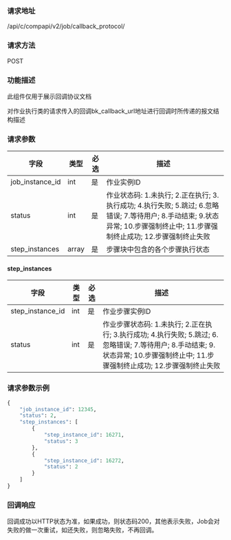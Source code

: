 
### 请求地址

/api/c/compapi/v2/job/callback_protocol/



### 请求方法

POST


### 功能描述

此组件仅用于展示回调协议文档

对作业执行类的请求传入的回调bk_callback_url地址进行回调时所传递的报文结构描述

### 请求参数

| 字段   |  类型      | 必选   |  描述      |
|-----------------|------------|--------|------------|
| job_instance_id | int       | 是     | 作业实例ID |
| status          | int       | 是     | 作业状态码: 1.未执行; 2.正在执行; 3.执行成功; 4.执行失败; 5.跳过; 6.忽略错误; 7.等待用户; 8.手动结束; 9.状态异常; 10.步骤强制终止中; 11.步骤强制终止成功; 12.步骤强制终止失败 |
| step_instances  | array     | 是     | 步骤块中包含的各个步骤执行状态 |

#### step_instances

| 字段   |  类型      | 必选   |  描述      |
|-----------------|------------|--------|------------|
| step_instance_id | int    | 是     | 作业步骤实例ID |
| status           | int    | 是     | 作业步骤状态码: 1.未执行; 2.正在执行; 3.执行成功; 4.执行失败; 5.跳过; 6.忽略错误; 7.等待用户; 8.手动结束; 9.状态异常; 10.步骤强制终止中; 11.步骤强制终止成功; 12.步骤强制终止失败 |

### 请求参数示例

```python
{
    "job_instance_id": 12345,
    "status": 2,
    "step_instances": [
        {
            "step_instance_id": 16271,
            "status": 3
        },
        {
            "step_instance_id": 16272,
            "status": 2
        }
    ]
}
```

### 回调响应

回调成功以HTTP状态为准，如果成功，则状态码200，其他表示失败，Job会对失败的做一次重试，如还失败，则忽略失败，不再回调。